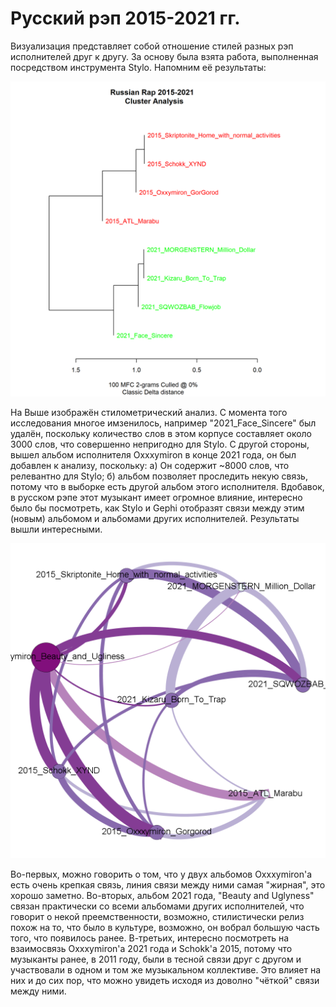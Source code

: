 # Русский рэп 2015-2021 гг. 

Визуализация представляет собой отношение стилей разных рэп исполнителей друг к другу. За основу была взята работа, выполненная посредством инструмента Stylo. Напомним её результаты: 

![Выгрузка из Stylo](https://github.com/LoshkarevAnton/RusRap/blob/599098c1ba26fa6d0bac5ff21e5308c5f6cb460f/RusRap%20Stylo.png)

На Выше изображён стилометрический анализ. С момента того исследования многое имзенилось, например "2021_Face_Sincere" был удалён, поскольку количество слов в этом корпусе составляет около 3000 слов, что совершенно непригодно для Stylo. С другой стороны, вышел альбом исполнителя Oxxxymiron в конце 2021 года, он был добавлен к анализу, поскольку: а) Он содержит ~8000 слов, что релевантно для Stylo; б) альбом позволяет проследить некую связь, потому что в выборке есть другой альбом этого исполнителя. Вдобавок, в русском рэпе этот музыкант имеет огромное влияние, интересно было бы посмотреть, как Stylo и Gephi отобразят связи между этим (новым) альбомом и альбомами других исполнителей. Результаты вышли интересными.

![Выгрузка из Gephi](https://github.com/LoshkarevAnton/RusRap/blob/fd41b16ef47f02e20756837c2d0a93ebf0ae42c9/RusRap%20Gephi.png)

Во-первых, можно говорить о том, что у двух альбомов Oxxxymiron'a есть очень крепкая связь, линия связи между ними самая "жирная", это хорошо заметно. Во-вторых, альбом 2021 года, "Beauty and Uglyness" связан практически со всеми альбомами других исполнителей, что говорит о некой преемственности, возможно, стилистически релиз похож на то, что было в культуре, возможно, он вобрал большую часть того, что появилось ранее. В-третьих, интересно посмотреть на взаимосвязь Oxxxymiron'a 2021 года и Schokk'a 2015, потому что музыканты ранее, в 2011 году, были в тесной связи друг с другом и участвовали в одном и том же музыкальном коллективе. Это влияет на них и до сих пор, что можно увидеть исходя из доволно "чёткой" связи между ними.
